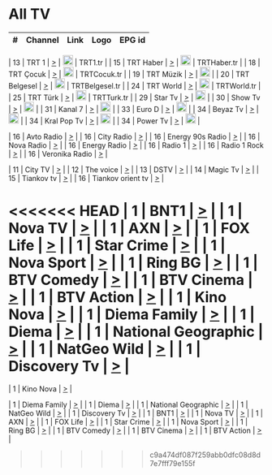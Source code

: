 <h1>All TV</h1>

| #   | Channel        | Link  | Logo | EPG id |
|:---:|:--------------:|:-----:|:----:|:------:|

| 13  | TRT 1            | [>](https://tv-trt1.medya.trt.com.tr/master.m3u8) | <img height="20" src="https://i.imgur.com/j786OLG.png"/> | TRT1.tr |
| 15  | TRT Haber        | [>](https://tv-trthaber.medya.trt.com.tr/master.m3u8) | <img height="20" src="https://i.imgur.com/OVfo8Ab.png"/> | TRTHaber.tr |
| 18  | TRT Çocuk        | [>](https://tv-trtcocuk.medya.trt.com.tr/master.m3u8) | <img height="20" src="https://i.imgur.com/QLFmD6d.png"/> | TRTCocuk.tr |
| 19  | TRT Müzik        | [>](https://tv-trtmuzik.medya.trt.com.tr/master.m3u8) | <img height="20" src="https://i.imgur.com/fIVFCEd.png"/> |
| 20  | TRT Belgesel     | [>](https://tv-trtbelgesel.medya.trt.com.tr/master.m3u8) | <img height="20" src="https://i.imgur.com/MGO87pe.png"/> | TRTBelgesel.tr |
| 24  | TRT World        | [>](https://tv-trtworld.medya.trt.com.tr/master.m3u8) | <img height="20" src="https://i.imgur.com/JEA2xpv.png"/> | TRTWorld.tr |
| 25  | TRT Türk         | [>](https://tv-trtturk.medya.trt.com.tr/master.m3u8) | <img height="20" src="https://i.imgur.com/OSTOQNw.png"/> | TRTTurk.tr |
| 29  | Star Tv   | [>](https://dogus-live.daioncdn.net/startv/startv_360p.m3u8) | <img height="20" src="https://i.imgur.com/IebUZx1.png"/> |
| 30  | Show Tv     | [>](https://ciner-live.daioncdn.net/showtv/showtv.m3u8) | <img height="20" src="https://i.imgur.com/IebUZx1.png"/> |
| 31  | Kanal 7     | [>](https://kanal7-live.daioncdn.net/kanal7/kanal7.m3u8) | <img height="20" src="https://i.imgur.com/IebUZx1.png"/> |
| 33  | Euro D    | [>](https://www.youtube.com/user/KanalD/live) | <img height="20" src="https://i.imgur.com/IebUZx1.png"/> |
| 34  | Beyaz Tv     | [>](https://beyaztv-live.daioncdn.net/beyaztv/beyaztv.m3u8) | <img height="20" src="https://i.imgur.com/IebUZx1.png"/> |
| 34  | Kral Pop Tv     | [>](https://www.youtube.com/watch?v=GuFTuKoXepw) | <img height="20" src="https://i.imgur.com/IebUZx1.png"/> |
| 34  | Power Tv     | [>](https://livetv.powerapp.com.tr/powerTV/powerhd.smil/chunklist.m3u8) | <img height="20" src="https://i.imgur.com/IebUZx1.png"/> |

| 16  | Avto Radio | [>](http://stream.metacast.eu/avtoradio.mp3.m3u) |
| 16  | City Radio | [>](http://stream.metacast.eu/city.aac.m3u) |
| 16  | Energy 90s Radio | [>](http://stream.metacast.eu/energy-90s.m3u) |
| 16  | Nova Radio | [>](http://stream.metacast.eu/nova.aac.m3u) |
| 16  | Energy Radio | [>](http://stream.metacast.eu/nrj.aac.m3u) |
| 16  | Radio 1 | [>](http://stream.metacast.eu/radio1.aac.m3u) |
| 16  | Radio 1 Rock | [>](http://stream.metacast.eu/radio1rock.aac.m3u) |
| 16  | Veronika Radio | [>](http://stream.metacast.eu/veronika.aac.m3u) |

| 11  | City TV | [>](https://tv.city.bg/play/tshls/citytv/index.m3u8) |
| 12  | The voice | [>](https://bss1.neterra.tv/thevoice/thevoice.m3u8) |
| 13  | DSTV | [>](http://46.249.95.140:8081/hls/data.m3u8) |
| 14  | Magic Tv | [>](https://bss1.neterra.tv/magictv/magictv.m3u8) |
| 15  | Tiankov tv | [>](https://streamer103.neterra.tv/tiankov-folk/live.m3u8) |
| 16  | Tiankov orient tv | [>](https://streamer103.neterra.tv/tiankov-orient/live.m3u8) |

<<<<<<< HEAD
| 1 | BNT1 | [>](https://ymkaya.xyz:19919/tv/bnt1/playlist.m3u8?wmsAuthSign=c2VydmVyX3RpbWU9NS8yMy8yMDI1IDY6NDY6MzIgUE0maGFzaF92YWx1ZT14Ung1NkdtN2tneGZmY1k4VmlqNzNRPT0mdmFsaWRtaW51dGVzPTYw) |
| 1 | Nova TV | [>](https://ymkaya.xyz:19919/tv/novatv/playlist.m3u8?wmsAuthSign=c2VydmVyX3RpbWU9NS8yMy8yMDI1IDY6NDY6NDIgUE0maGFzaF92YWx1ZT1IZlJIbEl5K3hza2pjd3RlaUdrTGZRPT0mdmFsaWRtaW51dGVzPTYw) |
| 1 | AXN | [>](https://ymkaya.xyz:19919/tv/axn/playlist.m3u8?wmsAuthSign=c2VydmVyX3RpbWU9NS8yMy8yMDI1IDY6NDY6NTIgUE0maGFzaF92YWx1ZT1lT0lTcVVpNVRPd0ppaHBDKy9PNVZnPT0mdmFsaWRtaW51dGVzPTYw) |
| 1 | FOX Life | [>](https://ymkaya.xyz:19919/tv/foxlife/playlist.m3u8?wmsAuthSign=c2VydmVyX3RpbWU9NS8yMy8yMDI1IDY6NDc6MDIgUE0maGFzaF92YWx1ZT1NVnhxT1pjM3poaFRlZXVVYmYydFhnPT0mdmFsaWRtaW51dGVzPTYw) |
| 1 | Star Crime | [>](https://ymkaya.xyz:19919/tv/foxcrime/playlist.m3u8?wmsAuthSign=c2VydmVyX3RpbWU9NS8yMy8yMDI1IDY6NDc6MTIgUE0maGFzaF92YWx1ZT1UbFFKdy9iT2JIZTc3eis0c0xJZURBPT0mdmFsaWRtaW51dGVzPTYw) |
| 1 | Nova Sport | [>](https://ymkaya.xyz:19919/tv/novasport/playlist.m3u8?wmsAuthSign=c2VydmVyX3RpbWU9NS8yMy8yMDI1IDY6NDc6MjIgUE0maGFzaF92YWx1ZT1zZDNTWFZBQUYrVWNPZUxscHU5WmhBPT0mdmFsaWRtaW51dGVzPTYw) |
| 1 | Ring BG | [>](https://ymkaya.xyz:19919/tv/ringbg/playlist.m3u8?wmsAuthSign=c2VydmVyX3RpbWU9NS8yMy8yMDI1IDY6NDc6MzIgUE0maGFzaF92YWx1ZT1JR01mOFZGTWt4UDNJTXVOUDl1UTVBPT0mdmFsaWRtaW51dGVzPTYw) |
| 1 | BTV Comedy | [>](https://ymkaya.xyz:19919/tv/btvcomedy/playlist.m3u8?wmsAuthSign=c2VydmVyX3RpbWU9NS8yMy8yMDI1IDY6NDc6NDEgUE0maGFzaF92YWx1ZT1MeXFTdzFjVE5Bc2lzUXNNUlZ5dFNBPT0mdmFsaWRtaW51dGVzPTYw) |
| 1 | BTV Cinema | [>](https://ymkaya.xyz:19919/tv/btvcinema/playlist.m3u8?wmsAuthSign=c2VydmVyX3RpbWU9NS8yMy8yMDI1IDY6NDc6NTEgUE0maGFzaF92YWx1ZT1vaFZVK0dDMnVsUGJlYWVVbEJjeTlRPT0mdmFsaWRtaW51dGVzPTYw) |
| 1 | BTV Action | [>](https://ymkaya.xyz:19919/tv/btvaction/playlist.m3u8?wmsAuthSign=c2VydmVyX3RpbWU9NS8yMy8yMDI1IDY6NDg6MDEgUE0maGFzaF92YWx1ZT1qZUdBM2tzdko2ZDZHSkZYZXBXaStRPT0mdmFsaWRtaW51dGVzPTYw) |
| 1 | Kino Nova | [>](https://ymkaya.xyz:19919/tv/kinonova/playlist.m3u8?wmsAuthSign=c2VydmVyX3RpbWU9NS8yMy8yMDI1IDY6NDg6MTAgUE0maGFzaF92YWx1ZT1vWnhvOFQ0cFVhL2FzT1dVeDFvcWZBPT0mdmFsaWRtaW51dGVzPTYw) |
| 1 | Diema Family | [>](https://ymkaya.xyz:19919/tv/diemafamily/playlist.m3u8?wmsAuthSign=c2VydmVyX3RpbWU9NS8yMy8yMDI1IDY6NDg6MjAgUE0maGFzaF92YWx1ZT1JL2x5V0k4VG0yMithcmJSeDdwZ0ZRPT0mdmFsaWRtaW51dGVzPTYw) |
| 1 | Diema | [>](https://ymkaya.xyz:19919/tv/diema/playlist.m3u8?wmsAuthSign=c2VydmVyX3RpbWU9NS8yMy8yMDI1IDY6NDg6MjkgUE0maGFzaF92YWx1ZT1ZbEtNV1ZBendnc09NRW1OYXNQZVVBPT0mdmFsaWRtaW51dGVzPTYw) |
| 1 | National Geographic | [>](https://ymkaya.xyz:19919/tv/natgeo/playlist.m3u8?wmsAuthSign=c2VydmVyX3RpbWU9NS8yMy8yMDI1IDY6NDg6MzkgUE0maGFzaF92YWx1ZT0wdG9MMm1KS1pack1MSGZsQnhwWEJBPT0mdmFsaWRtaW51dGVzPTYw) |
| 1 | NatGeo Wild | [>](https://ymkaya.xyz:19919/tv/natgeowild/playlist.m3u8?wmsAuthSign=c2VydmVyX3RpbWU9NS8yMy8yMDI1IDY6NDg6NDkgUE0maGFzaF92YWx1ZT1yZUJzWm1DN0xmT0xicGJSR1U2OC9BPT0mdmFsaWRtaW51dGVzPTYw) |
| 1 | Discovery Tv | [>](https://ymkaya.xyz:19919/tv/discovery/playlist.m3u8?wmsAuthSign=c2VydmVyX3RpbWU9NS8yMy8yMDI1IDY6NDg6NTkgUE0maGFzaF92YWx1ZT1TbDhheVNxem5GbkszSHdIMEZRdE93PT0mdmFsaWRtaW51dGVzPTYw) |
=======


| 1 | Kino Nova | [>](https://ymkaya.xyz:11336/tv/kinonova/playlist.m3u8?wmsAuthSign=c2VydmVyX3RpbWU9MS8yLzIwMjUgNDo0MDoyMCBBTSZoYXNoX3ZhbHVlPWlFS1FrWEtMMVRFM3l5YklUWUJQUHc9PSZ2YWxpZG1pbnV0ZXM9NjA=) |

| 1 | Diema Family | [>](https://ymkaya.xyz:11336/tv/diemafamily/playlist.m3u8?wmsAuthSign=c2VydmVyX3RpbWU9MS8yLzIwMjUgNDo0MDozMCBBTSZoYXNoX3ZhbHVlPUVUaTVKTldvZTF5WVVCM0YwL21kaXc9PSZ2YWxpZG1pbnV0ZXM9NjA=) |
| 1 | Diema | [>](https://ymkaya.xyz:11336/tv/diema/playlist.m3u8?wmsAuthSign=c2VydmVyX3RpbWU9MS8yLzIwMjUgNDo0MDo0MCBBTSZoYXNoX3ZhbHVlPVlYMWVJT2NuUjNpUTBsaytEUFFOS2c9PSZ2YWxpZG1pbnV0ZXM9NjA=) |
| 1 | National Geographic | [>](https://ymkaya.xyz:11336/tv/natgeo/playlist.m3u8?wmsAuthSign=c2VydmVyX3RpbWU9MS8yLzIwMjUgNDo0MTo0MSBBTSZoYXNoX3ZhbHVlPTJQTlVmcG5nYWx0M013eUhGRGxnd0E9PSZ2YWxpZG1pbnV0ZXM9NjA=) |
| 1 | NatGeo Wild | [>](https://ymkaya.xyz:11336/tv/natgeowild/playlist.m3u8?wmsAuthSign=c2VydmVyX3RpbWU9MS8yLzIwMjUgNDo0MTo1MSBBTSZoYXNoX3ZhbHVlPVl1OXZaTTliN0hGWEN3eDBYd1duNkE9PSZ2YWxpZG1pbnV0ZXM9NjA=) |
| 1 | Discovery Tv | [>](https://ymkaya.xyz:11336/tv/discovery/playlist.m3u8?wmsAuthSign=c2VydmVyX3RpbWU9MS8yLzIwMjUgNDo0MjowMSBBTSZoYXNoX3ZhbHVlPWtBQmdLNlY2RmQwWElzMVYzSDJyVkE9PSZ2YWxpZG1pbnV0ZXM9NjA=) |
| 1 | BNT1 | [>](https://ymkaya.xyz:11336/tv/bnt1/playlist.m3u8?wmsAuthSign=c2VydmVyX3RpbWU9MS8yLzIwMjUgNDozODozOCBBTSZoYXNoX3ZhbHVlPVVrMVlRQXpJWlhYeUh6ZFVpSC9NMUE9PSZ2YWxpZG1pbnV0ZXM9NjA=) |
| 1 | Nova TV | [>](https://ymkaya.xyz:11336/tv/novatv/playlist.m3u8?wmsAuthSign=c2VydmVyX3RpbWU9MS8yLzIwMjUgNDozODo0OCBBTSZoYXNoX3ZhbHVlPUVxQjh1a0ZzYkVGZU8zZDFGTzdreVE9PSZ2YWxpZG1pbnV0ZXM9NjA=) |
| 1 | AXN | [>](https://ymkaya.xyz:11336/tv/axn/playlist.m3u8?wmsAuthSign=c2VydmVyX3RpbWU9MS8yLzIwMjUgNDozODo1OCBBTSZoYXNoX3ZhbHVlPUpkWStGY1hkNXhaOVpPZ0thQ0FZL3c9PSZ2YWxpZG1pbnV0ZXM9NjA=) |
| 1 | FOX Life | [>](https://ymkaya.xyz:11336/tv/foxlife/playlist.m3u8?wmsAuthSign=c2VydmVyX3RpbWU9MS8yLzIwMjUgNDozOToxMCBBTSZoYXNoX3ZhbHVlPWt1ZDc1T3AzYlZDTjJnSy9TU0xJZlE9PSZ2YWxpZG1pbnV0ZXM9NjA=) |
| 1 | Star Crime | [>](https://ymkaya.xyz:11336/tv/foxcrime/playlist.m3u8?wmsAuthSign=c2VydmVyX3RpbWU9MS8yLzIwMjUgNDozOToyMCBBTSZoYXNoX3ZhbHVlPXIwVU45Nm9FR1l2enNkTG9TanBxbmc9PSZ2YWxpZG1pbnV0ZXM9NjA=) |
| 1 | Nova Sport | [>](https://ymkaya.xyz:11336/tv/novasport/playlist.m3u8?wmsAuthSign=c2VydmVyX3RpbWU9MS8yLzIwMjUgNDozOTozMCBBTSZoYXNoX3ZhbHVlPXlSZ0UxazVaM0xhSmc0NmR4T0c1T2c9PSZ2YWxpZG1pbnV0ZXM9NjA=) |
| 1 | Ring BG | [>](https://ymkaya.xyz:11336/tv/ringbg/playlist.m3u8?wmsAuthSign=c2VydmVyX3RpbWU9MS8yLzIwMjUgNDozOTo0MCBBTSZoYXNoX3ZhbHVlPTR4aUlFNHVUYWN4enY1WkVuOFZma2c9PSZ2YWxpZG1pbnV0ZXM9NjA=) |
| 1 | BTV Comedy | [>](https://ymkaya.xyz:11336/tv/btvcomedy/playlist.m3u8?wmsAuthSign=c2VydmVyX3RpbWU9MS8yLzIwMjUgNDozOTo1MCBBTSZoYXNoX3ZhbHVlPUtrMTJ2RHNTTUU1RFp1ZkVOdXFSK3c9PSZ2YWxpZG1pbnV0ZXM9NjA=) |
| 1 | BTV Cinema | [>](https://ymkaya.xyz:11336/tv/btvcinema/playlist.m3u8?wmsAuthSign=c2VydmVyX3RpbWU9MS8yLzIwMjUgNDozOTo1OSBBTSZoYXNoX3ZhbHVlPTZWcU9FZW56cG1NM1lrYy8xNE5NeHc9PSZ2YWxpZG1pbnV0ZXM9NjA=) |
| 1 | BTV Action | [>](https://ymkaya.xyz:11336/tv/btvaction/playlist.m3u8?wmsAuthSign=c2VydmVyX3RpbWU9MS8yLzIwMjUgNDo0MDoxMCBBTSZoYXNoX3ZhbHVlPUlDd0ErRkZVWThyMVZwR3c2REdGZ3c9PSZ2YWxpZG1pbnV0ZXM9NjA=) |
>>>>>>> c9a474df087f259abb0dfc08d8d7e7fff79e155f
